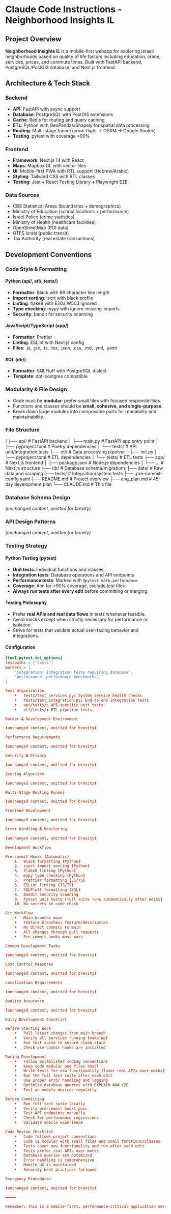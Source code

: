 # Claude Code Instructions - Neighborhood Insights IL

## Project Overview
**Neighborhood Insights IL** is a mobile-first webapp for exploring Israeli neighborhoods based on quality of life factors including education, crime, services, prices, and commute times. Built with FastAPI backend, PostgreSQL/PostGIS database, and Next.js frontend.

## Architecture & Tech Stack

### Backend
- **API**: FastAPI with async support
- **Database**: PostgreSQL with PostGIS extensions  
- **Cache**: Redis for routing and query caching
- **ETL**: Python with GeoPandas/Shapely for spatial data processing
- **Routing**: Multi-stage funnel (crow-flight → OSRM → Google Routes)
- **Testing**: pytest with coverage >90%

### Frontend
- **Framework**: Next.js 14 with React
- **Maps**: Mapbox GL with vector tiles
- **UI**: Mobile-first PWA with RTL support (Hebrew/Arabic)
- **Styling**: Tailwind CSS with RTL classes
- **Testing**: Jest + React Testing Library + Playwright E2E

### Data Sources
- CBS Statistical Areas (boundaries + demographics)
- Ministry of Education (school locations + performance)
- Israel Police (crime statistics)
- Ministry of Health (healthcare facilities)
- OpenStreetMap (POI data)
- GTFS Israel (public transit)
- Tax Authority (real estate transactions)

## Development Conventions

### Code Style & Formatting

#### Python (api/, etl/, tests/)
- **Formatter**: Black with 88 character line length
- **Import sorting**: isort with black profile
- **Linting**: flake8 with E203,W503 ignored
- **Type checking**: mypy with ignore-missing-imports
- **Security**: bandit for security scanning

#### JavaScript/TypeScript (app/)
- **Formatter**: Prettier
- **Linting**: ESLint with Next.js config
- **Files**: .js, .jsx, .ts, .tsx, .json, .css, .md, .yml, .yaml

#### SQL (db/)
- **Formatter**: SQLFluff with PostgreSQL dialect
- **Template**: dbt-postgres compatible

### Modularity & File Design
- Code must be **modular**: prefer small files with focused responsibilities.
- Functions and classes should be **small, cohesive, and single-purpose**.
- Break down large modules into composable parts for readability and maintainability.

### File Structure

/
├── api/                    # FastAPI backend
│   ├── main.py            # FastAPI app entry point
│   ├── pyproject.toml     # Poetry dependencies
│   └── tests/             # API unit/integration tests
├── etl/                   # Data processing pipeline
│   ├── init.py
│   ├── pyproject.toml     # ETL dependencies
│   └── tests/             # ETL tests
├── app/                   # Next.js frontend
│   ├── package.json       # Node.js dependencies
│   └── …                # Next.js structure
├── db/                    # Database schema/migrations
├── data/                  # Raw data and scraping
├── tests/                 # Integration/system tests
├── .pre-commit-config.yaml
├── README.md              # Project overview
├── eng_plan.md            # 45-day development plan
└── CLAUDE.md              # This file

### Database Schema Design
*(unchanged content, omitted for brevity)*

### API Design Patterns
*(unchanged content, omitted for brevity)*

### Testing Strategy

#### Python Testing (pytest)
- **Unit tests**: Individual functions and classes
- **Integration tests**: Database operations and API endpoints
- **Performance tests**: Marked with `@pytest.mark.performance`
- **Coverage**: Aim for >90% coverage, exclude test files
- **Always run tests after every edit** before committing or merging.

#### Testing Philosophy
- Prefer **real APIs and real data flows** in tests whenever feasible.  
- Avoid mocks except when strictly necessary for performance or isolation.  
- Strive for tests that validate actual user-facing behavior and integrations.  

#### Configuration
```toml
[tool.pytest.ini_options]
testpaths = ["tests"]
markers = [
    "integration: integration tests requiring database",
    "performance: performance benchmarks",
]

Test Organization
	•	tests/test_services.py: System service health checks
	•	tests/test_integration.py: End-to-end integration tests
	•	api/tests/: API-specific unit tests
	•	etl/tests/: ETL pipeline tests

Docker & Development Environment

(unchanged content, omitted for brevity)

Performance Requirements

(unchanged content, omitted for brevity)

Security & Privacy

(unchanged content, omitted for brevity)

Scoring Algorithm

(unchanged content, omitted for brevity)

Multi-Stage Routing Funnel

(unchanged content, omitted for brevity)

Frontend Development

(unchanged content, omitted for brevity)

Error Handling & Monitoring

(unchanged content, omitted for brevity)

Development Workflow

Pre-commit Hooks (Automatic)
	1.	Black formatting (Python)
	2.	isort import sorting (Python)
	3.	flake8 linting (Python)
	4.	mypy type checking (Python)
	5.	Prettier formatting (JS/TS)
	6.	ESLint linting (JS/TS)
	7.	SQLFluff formatting (SQL)
	8.	Bandit security scanning
	9.	Pytest unit tests (full suite runs automatically after edits)
	10.	No secrets in code check

Git Workflow
	•	Main branch: main
	•	Feature branches: feature/description
	•	No direct commits to main
	•	All changes through pull requests
	•	Pre-commit hooks must pass

Common Development Tasks

(unchanged content, omitted for brevity)

Cost Control Measures

(unchanged content, omitted for brevity)

Localization Requirements

(unchanged content, omitted for brevity)

Quality Assurance

(unchanged content, omitted for brevity)

Daily Development Checklist

Before Starting Work
	•	Pull latest changes from main branch
	•	Verify all services running (make up)
	•	Run test suite to ensure clean state
	•	Check pre-commit hooks are installed

During Development
	•	Follow established coding conventions
	•	Keep code modular and files small
	•	Write tests for new functionality (favor real APIs over mocks)
	•	Run the full test suite after each edit
	•	Use proper error handling and logging
	•	Optimize database queries with EXPLAIN ANALYZE
	•	Test on mobile devices regularly

Before Committing
	•	Run full test suite locally
	•	Verify pre-commit hooks pass
	•	Test API endpoints manually
	•	Check for performance regressions
	•	Validate mobile experience

Code Review Checklist
	•	Code follows project conventions
	•	Code is modular with small files and small functions/classes
	•	Tests cover new functionality and run after each edit
	•	Tests prefer real APIs over mocks
	•	Database queries are optimized
	•	Error handling is comprehensive
	•	Mobile UX is maintained
	•	Security best practices followed

Emergency Procedures

(unchanged content, omitted for brevity)

⸻

Remember: This is a mobile-first, performance-critical application serving real estate decisions in Israel. Every line of code should prioritize user experience, data accuracy, system reliability, modular design, and verified correctness through real tests.